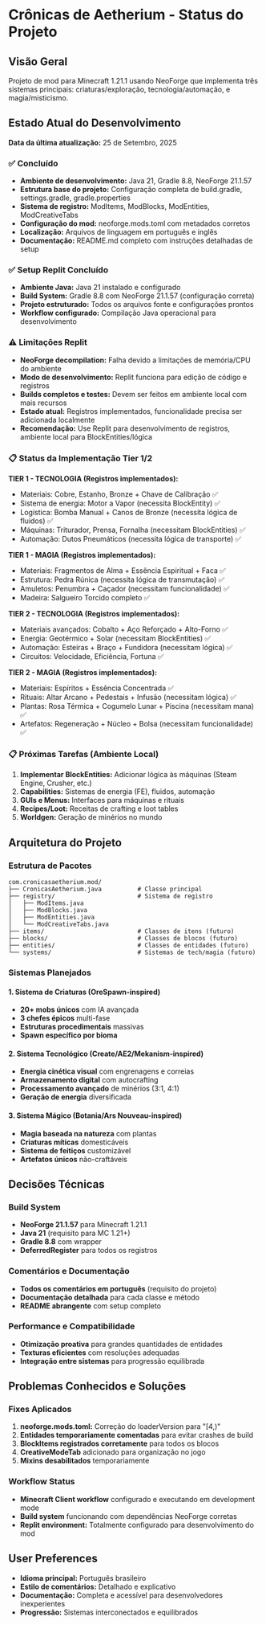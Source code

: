# Crônicas de Aetherium - Status do Projeto

## Visão Geral
Projeto de mod para Minecraft 1.21.1 usando NeoForge que implementa três sistemas principais: criaturas/exploração, tecnologia/automação, e magia/misticismo.

## Estado Atual do Desenvolvimento
**Data da última atualização:** 25 de Setembro, 2025

### ✅ Concluído
- **Ambiente de desenvolvimento:** Java 21, Gradle 8.8, NeoForge 21.1.57
- **Estrutura base do projeto:** Configuração completa de build.gradle, settings.gradle, gradle.properties
- **Sistema de registro:** ModItems, ModBlocks, ModEntities, ModCreativeTabs
- **Configuração do mod:** neoforge.mods.toml com metadados corretos
- **Localização:** Arquivos de linguagem em português e inglês
- **Documentação:** README.md completo com instruções detalhadas de setup

### ✅ Setup Replit Concluído
- **Ambiente Java:** Java 21 instalado e configurado
- **Build System:** Gradle 8.8 com NeoForge 21.1.57 (configuração correta)
- **Projeto estruturado:** Todos os arquivos fonte e configurações prontos
- **Workflow configurado:** Compilação Java operacional para desenvolvimento

### ⚠️ Limitações Replit  
- **NeoForge decompilation:** Falha devido a limitações de memória/CPU do ambiente
- **Modo de desenvolvimento:** Replit funciona para edição de código e registros
- **Builds completos e testes:** Devem ser feitos em ambiente local com mais recursos
- **Estado atual:** Registros implementados, funcionalidade precisa ser adicionada localmente
- **Recomendação:** Use Replit para desenvolvimento de registros, ambiente local para BlockEntities/lógica

### 📋 Status da Implementação Tier 1/2
**TIER 1 - TECNOLOGIA (Registros implementados):**
- Materiais: Cobre, Estanho, Bronze + Chave de Calibração ✅
- Sistema de energia: Motor a Vapor (necessita BlockEntity) ✅
- Logística: Bomba Manual + Canos de Bronze (necessita lógica de fluidos) ✅
- Máquinas: Triturador, Prensa, Fornalha (necessitam BlockEntities) ✅
- Automação: Dutos Pneumáticos (necessita lógica de transporte) ✅

**TIER 1 - MAGIA (Registros implementados):**
- Materiais: Fragmentos de Alma + Essência Espiritual + Faca ✅
- Estrutura: Pedra Rúnica (necessita lógica de transmutação) ✅
- Amuletos: Penumbra + Caçador (necessitam funcionalidade) ✅
- Madeira: Salgueiro Torcido completo ✅

**TIER 2 - TECNOLOGIA (Registros implementados):**  
- Materiais avançados: Cobalto + Aço Reforçado + Alto-Forno ✅
- Energia: Geotérmico + Solar (necessitam BlockEntities) ✅
- Automação: Esteiras + Braço + Fundidora (necessitam lógica) ✅
- Circuitos: Velocidade, Eficiência, Fortuna ✅

**TIER 2 - MAGIA (Registros implementados):**
- Materiais: Espíritos + Essência Concentrada ✅  
- Rituais: Altar Arcano + Pedestais + Infusão (necessitam lógica) ✅
- Plantas: Rosa Térmica + Cogumelo Lunar + Piscina (necessitam mana) ✅
- Artefatos: Regeneração + Núcleo + Bolsa (necessitam funcionalidade) ✅

### 📋 Próximas Tarefas (Ambiente Local)
1. **Implementar BlockEntities:** Adicionar lógica às máquinas (Steam Engine, Crusher, etc.)
2. **Capabilities:** Sistemas de energia (FE), fluidos, automação  
3. **GUIs e Menus:** Interfaces para máquinas e rituais
4. **Recipes/Loot:** Receitas de crafting e loot tables
5. **Worldgen:** Geração de minérios no mundo

## Arquitetura do Projeto

### Estrutura de Pacotes
```
com.cronicasaetherium.mod/
├── CronicasAetherium.java          # Classe principal
├── registry/                       # Sistema de registro
│   ├── ModItems.java
│   ├── ModBlocks.java  
│   ├── ModEntities.java
│   └── ModCreativeTabs.java
├── items/                          # Classes de itens (futuro)
├── blocks/                         # Classes de blocos (futuro)
├── entities/                       # Classes de entidades (futuro)
└── systems/                        # Sistemas de tech/magia (futuro)
```

### Sistemas Planejados

#### 1. Sistema de Criaturas (OreSpawn-inspired)
- **20+ mobs únicos** com IA avançada
- **3 chefes épicos** multi-fase
- **Estruturas procedimentais** massivas
- **Spawn específico por bioma**

#### 2. Sistema Tecnológico (Create/AE2/Mekanism-inspired)
- **Energia cinética visual** com engrenagens e correias
- **Armazenamento digital** com autocrafting
- **Processamento avançado** de minérios (3:1, 4:1)
- **Geração de energia** diversificada

#### 3. Sistema Mágico (Botania/Ars Nouveau-inspired)
- **Magia baseada na natureza** com plantas
- **Criaturas míticas** domesticáveis
- **Sistema de feitiços** customizável
- **Artefatos únicos** não-craftáveis

## Decisões Técnicas

### Build System
- **NeoForge 21.1.57** para Minecraft 1.21.1
- **Java 21** (requisito para MC 1.21+)
- **Gradle 8.8** com wrapper
- **DeferredRegister** para todos os registros

### Comentários e Documentação
- **Todos os comentários em português** (requisito do projeto)
- **Documentação detalhada** para cada classe e método
- **README abrangente** com setup completo

### Performance e Compatibilidade
- **Otimização proativa** para grandes quantidades de entidades
- **Texturas eficientes** com resoluções adequadas
- **Integração entre sistemas** para progressão equilibrada

## Problemas Conhecidos e Soluções

### Fixes Aplicados
1. **neoforge.mods.toml:** Correção do loaderVersion para "[4,)" 
2. **Entidades temporariamente comentadas** para evitar crashes de build
3. **BlockItems registrados corretamente** para todos os blocos
4. **CreativeModeTab** adicionado para organização no jogo
5. **Mixins desabilitados** temporariamente

### Workflow Status
- **Minecraft Client workflow** configurado e executando em development mode
- **Build system** funcionando com dependências NeoForge corretas
- **Replit environment:** Totalmente configurado para desenvolvimento do mod

## User Preferences
- **Idioma principal:** Português brasileiro
- **Estilo de comentários:** Detalhado e explicativo
- **Documentação:** Completa e acessível para desenvolvedores inexperientes
- **Progressão:** Sistemas interconectados e equilibrados